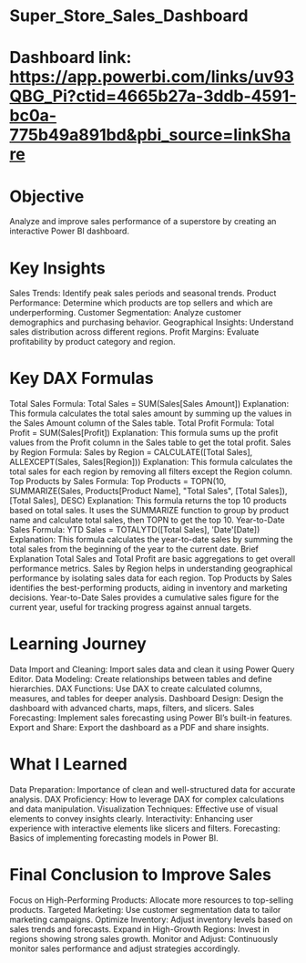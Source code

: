 # Super_Store_Sales_Dashboard

# Dashboard link: https://app.powerbi.com/links/uv93QBG_Pi?ctid=4665b27a-3ddb-4591-bc0a-775b49a891bd&pbi_source=linkShare

# Objective
Analyze and improve sales performance of a superstore by creating an interactive Power BI dashboard.

# Key Insights
Sales Trends: Identify peak sales periods and seasonal trends.
Product Performance: Determine which products are top sellers and which are underperforming.
Customer Segmentation: Analyze customer demographics and purchasing behavior.
Geographical Insights: Understand sales distribution across different regions.
Profit Margins: Evaluate profitability by product category and region.

# Key DAX Formulas
Total Sales
Formula: Total Sales = SUM(Sales[Sales Amount])
Explanation: This formula calculates the total sales amount by summing up the values in the Sales Amount column of the Sales table.
Total Profit
Formula: Total Profit = SUM(Sales[Profit])
Explanation: This formula sums up the profit values from the Profit column in the Sales table to get the total profit.
Sales by Region
Formula: Sales by Region = CALCULATE([Total Sales], ALLEXCEPT(Sales, Sales[Region]))
Explanation: This formula calculates the total sales for each region by removing all filters except the Region column.
Top Products by Sales
Formula: Top Products = TOPN(10, SUMMARIZE(Sales, Products[Product Name], "Total Sales", [Total Sales]), [Total Sales], DESC)
Explanation: This formula returns the top 10 products based on total sales. It uses the SUMMARIZE function to group by product name and calculate total sales, then TOPN to get the top 10.
Year-to-Date Sales
Formula: YTD Sales = TOTALYTD([Total Sales], 'Date'[Date])
Explanation: This formula calculates the year-to-date sales by summing the total sales from the beginning of the year to the current date.
Brief Explanation
Total Sales and Total Profit are basic aggregations to get overall performance metrics.
Sales by Region helps in understanding geographical performance by isolating sales data for each region.
Top Products by Sales identifies the best-performing products, aiding in inventory and marketing decisions.
Year-to-Date Sales provides a cumulative sales figure for the current year, useful for tracking progress against annual targets.

# Learning Journey
Data Import and Cleaning: Import sales data and clean it using Power Query Editor.
Data Modeling: Create relationships between tables and define hierarchies.
DAX Functions: Use DAX to create calculated columns, measures, and tables for deeper analysis.
Dashboard Design: Design the dashboard with advanced charts, maps, filters, and slicers.
Sales Forecasting: Implement sales forecasting using Power BI’s built-in features.
Export and Share: Export the dashboard as a PDF and share insights.
# What I Learned
Data Preparation: Importance of clean and well-structured data for accurate analysis.
DAX Proficiency: How to leverage DAX for complex calculations and data manipulation.
Visualization Techniques: Effective use of visual elements to convey insights clearly.
Interactivity: Enhancing user experience with interactive elements like slicers and filters.
Forecasting: Basics of implementing forecasting models in Power BI.

# Final Conclusion to Improve Sales
Focus on High-Performing Products: Allocate more resources to top-selling products.
Targeted Marketing: Use customer segmentation data to tailor marketing campaigns.
Optimize Inventory: Adjust inventory levels based on sales trends and forecasts.
Expand in High-Growth Regions: Invest in regions showing strong sales growth.
Monitor and Adjust: Continuously monitor sales performance and adjust strategies accordingly.
